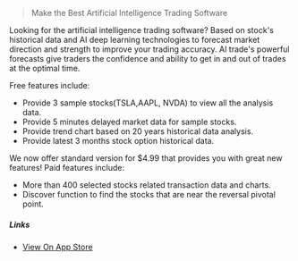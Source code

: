 

> Make the Best Artificial Intelligence Trading Software

Looking for the artificial intelligence trading software?
Based on stock's historical data and AI deep learning technologies to forecast market direction and strength to improve your trading accuracy.
AI trade's powerful forecasts give traders the confidence and ability to get in and out of trades at the optimal time.

Free features include:
- Provide 3 sample stocks(TSLA,AAPL, NVDA) to view all the analysis data.
- Provide 5 minutes delayed market data for sample stocks.
- Provide trend chart based on 20 years historical data analysis.
- Provide latest 3 months stock option historical data.

We now offer standard version for $4.99 that provides you with great new features! Paid features include:

- More than 400 selected stocks related transaction data and charts.
- Discover function to find the stocks that are near the reversal pivotal point.

##### Links
-  [View On App Store][1]


[1]: http://itunes.apple.com/us/app/id1228960496


